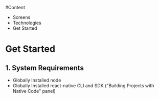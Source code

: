 #Content

* Screens
* Technologies
* Get Started

# Get Started

## 1. System Requirements

* Globally Installed node
* Globally Installed react-native CLI and SDK ("Building Projects with Native Code" panel)